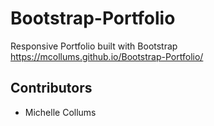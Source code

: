 # Bootstrap-Portfolio
Responsive Portfolio built with Bootstrap\
https://mcollums.github.io/Bootstrap-Portfolio/

## Contributors
* Michelle Collums

